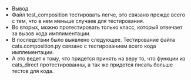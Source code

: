 - Вывод
- Файл test_composition тестировать легче, это связано прежде всего с тем, что в нем меньше случаев для тестирования. 
- Во вторых, можно протестировать только класс, который отвечает за вызов кода имплиментации.
- В последствии было выявлено следующее. Тестирование файта cats.composition.py связано с тестированием всего кода имплементации. 
- А это ведет к тому, что придется принять на веру то, что функции из cats_direct протестированны, а так же придется писать больше тестов для кода.